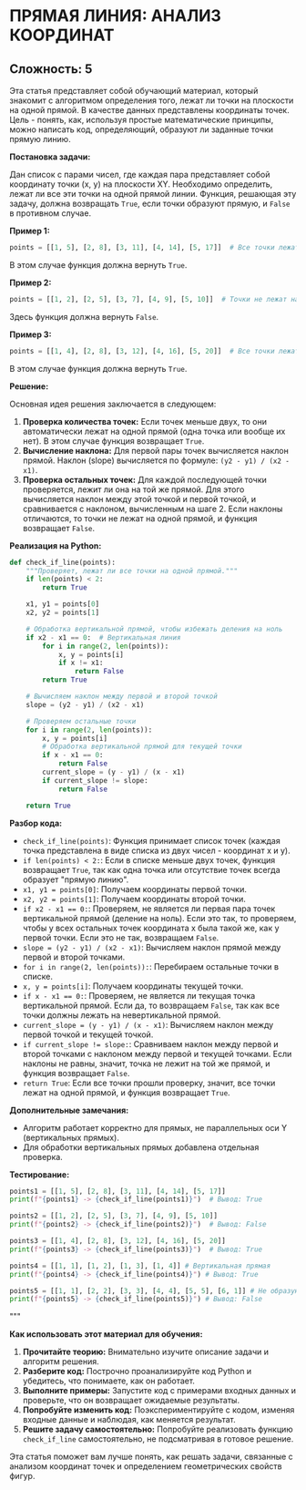 ПРЯМАЯ ЛИНИЯ: АНАЛИЗ КООРДИНАТ
=================
Сложность: 5
-----------------
Эта статья представляет собой обучающий материал, который знакомит с алгоритмом определения того, 
лежат ли точки на плоскости на одной прямой. В качестве данных представлены координаты точек. 
Цель - понять, как, используя простые математические принципы, можно написать код, определяющий, 
образуют ли заданные точки прямую линию.

**Постановка задачи:**

Дан список с парами чисел, где каждая пара представляет собой координату точки (x, y) на плоскости XY. Необходимо определить, лежат ли все эти точки на одной прямой линии. Функция, решающая эту задачу, должна возвращать `True`, если точки образуют прямую, и `False` в противном случае.

**Пример 1:**

```python
points = [[1, 5], [2, 8], [3, 11], [4, 14], [5, 17]]  # Все точки лежат на прямой y = 3x + 2
```

В этом случае функция должна вернуть `True`.

**Пример 2:**

```python
points = [[1, 2], [2, 5], [3, 7], [4, 9], [5, 10]]  # Точки не лежат на одной прямой
```

Здесь функция должна вернуть `False`.

**Пример 3:**

```python
points = [[1, 4], [2, 8], [3, 12], [4, 16], [5, 20]]  # Все точки лежат на прямой y = 4x
```

В этом случае функция должна вернуть `True`.

**Решение:**

Основная идея решения заключается в следующем:

1.  **Проверка количества точек:** Если точек меньше двух, то они автоматически лежат на одной прямой (одна точка или вообще их нет). В этом случае функция возвращает `True`.
2.  **Вычисление наклона:** Для первой пары точек вычисляется наклон прямой. Наклон (slope) вычисляется по формуле: `(y2 - y1) / (x2 - x1)`.
3.  **Проверка остальных точек:** Для каждой последующей точки проверяется, лежит ли она на той же прямой. Для этого вычисляется наклон между этой точкой и первой точкой, и сравнивается с наклоном, вычисленным на шаге 2. Если наклоны отличаются, то точки не лежат на одной прямой, и функция возвращает `False`.

**Реализация на Python:**

```python
def check_if_line(points):
    """Проверяет, лежат ли все точки на одной прямой."""
    if len(points) < 2:
        return True

    x1, y1 = points[0]
    x2, y2 = points[1]

    # Обработка вертикальной прямой, чтобы избежать деления на ноль
    if x2 - x1 == 0:  # Вертикальная линия
        for i in range(2, len(points)):
            x, y = points[i]
            if x != x1:
                return False
        return True

    # Вычисляем наклон между первой и второй точкой
    slope = (y2 - y1) / (x2 - x1)

    # Проверяем остальные точки
    for i in range(2, len(points)):
        x, y = points[i]
        # Обработка вертикальной прямой для текущей точки
        if x - x1 == 0:
            return False
        current_slope = (y - y1) / (x - x1)
        if current_slope != slope:
            return False

    return True
```

**Разбор кода:**

*   `check_if_line(points)`: Функция принимает список точек (каждая точка представлена в виде списка из двух чисел - координат x и y).
*   `if len(points) < 2:`: Если в списке меньше двух точек, функция возвращает `True`, так как одна точка или отсутствие точек всегда образует "прямую линию".
*   `x1, y1 = points[0]`: Получаем координаты первой точки.
*   `x2, y2 = points[1]`: Получаем координаты второй точки.
*   `if x2 - x1 == 0:`: Проверяем, не является ли первая пара точек вертикальной прямой (деление на ноль). Если это так, то проверяем, чтобы у всех остальных точек координата x была такой же, как у первой точки. Если это не так, возвращаем `False`.
*   `slope = (y2 - y1) / (x2 - x1)`: Вычисляем наклон прямой между первой и второй точками.
*   `for i in range(2, len(points)):`: Перебираем остальные точки в списке.
*   `x, y = points[i]`: Получаем координаты текущей точки.
*   `if x - x1 == 0:`: Проверяем, не является ли текущая точка вертикальной прямой. Если да, то возвращаем `False`, так как все точки должны лежать на невертикальной прямой.
*   `current_slope = (y - y1) / (x - x1)`: Вычисляем наклон между первой точкой и текущей точкой.
*   `if current_slope != slope:`: Сравниваем наклон между первой и второй точками с наклоном между первой и текущей точками. Если наклоны не равны, значит, точка не лежит на той же прямой, и функция возвращает `False`.
*   `return True`: Если все точки прошли проверку, значит, все точки лежат на одной прямой, и функция возвращает `True`.

**Дополнительные замечания:**

*   Алгоритм работает корректно для прямых, не параллельных оси Y (вертикальных прямых).
*   Для обработки вертикальных прямых добавлена отдельная проверка.

**Тестирование:**

```python
points1 = [[1, 5], [2, 8], [3, 11], [4, 14], [5, 17]]
print(f"{points1} -> {check_if_line(points1)}")  # Вывод: True

points2 = [[1, 2], [2, 5], [3, 7], [4, 9], [5, 10]]
print(f"{points2} -> {check_if_line(points2)}")  # Вывод: False

points3 = [[1, 4], [2, 8], [3, 12], [4, 16], [5, 20]]
print(f"{points3} -> {check_if_line(points3)}")  # Вывод: True

points4 = [[1, 1], [1, 2], [1, 3], [1, 4]] # Вертикальная прямая
print(f"{points4} -> {check_if_line(points4)}") # Вывод: True

points5 = [[1, 1], [2, 2], [3, 3], [4, 4], [5, 5], [6, 1]] # Не образуют прямую
print(f"{points5} -> {check_if_line(points5)}") # Вывод: False
```
"""

**Как использовать этот материал для обучения:**

1.  **Прочитайте теорию:** Внимательно изучите описание задачи и алгоритм решения.
2.  **Разберите код:** Построчно проанализируйте код Python и убедитесь, что понимаете, как он работает.
3.  **Выполните примеры:** Запустите код с примерами входных данных и проверьте, что он возвращает ожидаемые результаты.
4.  **Попробуйте изменить код:** Поэкспериментируйте с кодом, изменяя входные данные и наблюдая, как меняется результат.
5.  **Решите задачу самостоятельно:** Попробуйте реализовать функцию `check_if_line` самостоятельно, не подсматривая в готовое решение.

Эта статья поможет вам лучше понять, как решать задачи, связанные с анализом координат точек и определением геометрических свойств фигур.
